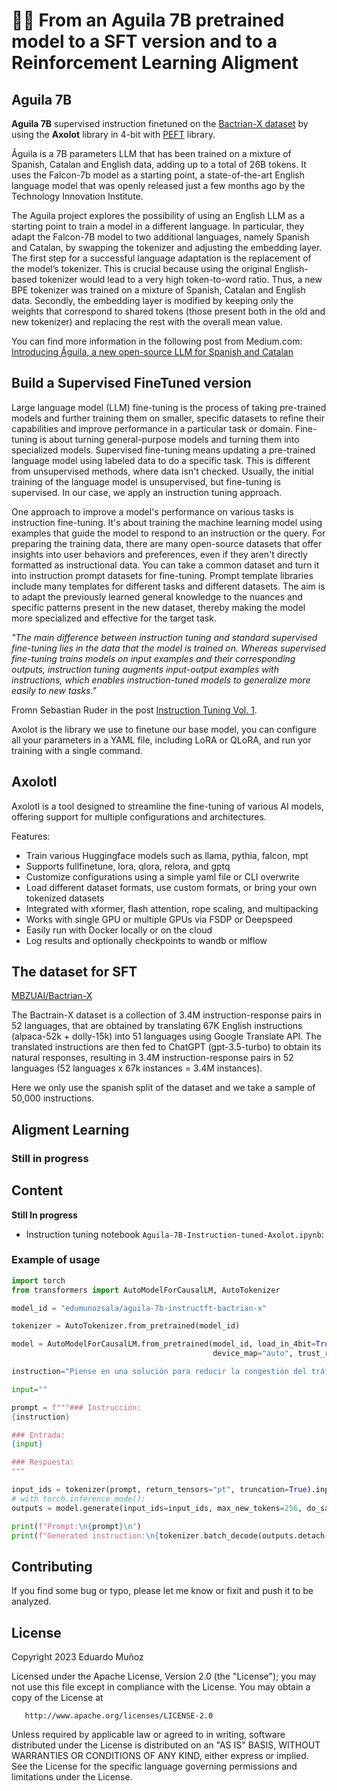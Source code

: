 # 👩‍💻 From an Aguila 7B pretrained model to a SFT version and to a Reinforcement Learning Aligment 

## Aguila 7B

**Aguila 7B** supervised instruction finetuned on the [Bactrian-X dataset](https://github.com/mbzuai-nlp/Bactrian-X) by using the **Axolot** library in 4-bit with [PEFT](https://github.com/huggingface/peft) library.

Ǎguila is a 7B parameters LLM that has been trained on a mixture of Spanish, Catalan and English data, adding up to a total of 26B tokens.
It uses the Falcon-7b model as a starting point, a state-of-the-art English language model that was openly released just a few months ago by the Technology Innovation Institute.

The Aguila project explores the possibility of using an English LLM as a starting point to train a model in a different language. In particular, they adapt the Falcon-7B model to two additional languages, namely Spanish and Catalan, by swapping the tokenizer and adjusting the embedding layer. The first step for a successful language adaptation is the replacement of the model’s tokenizer. This is crucial because using the original English-based tokenizer would lead to a very high token-to-word ratio. Thus, a new BPE tokenizer was trained on a mixture of Spanish, Catalan and English data. Secondly, the embedding layer is modified by keeping only the weights that correspond to shared tokens (those present both in the old and new tokenizer) and replacing the rest with the overall mean value.

You can find more information in the following post from Medium.com: [Introducing Ǎguila, a new open-source LLM for Spanish and Catalan](https://medium.com/@mpamies247/introducing-a%CC%8Cguila-a-new-open-source-llm-for-spanish-and-catalan-ee1ebc70bc79)


## Build a Supervised FineTuned version

Large language model (LLM) fine-tuning is the process of taking pre-trained models and further training them on smaller, specific datasets to refine their capabilities and improve performance in a particular task or domain. Fine-tuning is about turning general-purpose models and turning them into specialized models. Supervised fine-tuning means updating a pre-trained language model using labeled data to do a specific task. This is different from unsupervised methods, where data isn't checked. Usually, the initial training of the language model is unsupervised, but fine-tuning is supervised. In our case, we apply an instruction tuning approach.

One approach to improve a model's performance on various tasks is instruction fine-tuning. It's about training the machine learning model using examples that guide the model to respond to an instruction or the query. For preparing the training data, there are many open-source datasets that offer insights into user behaviors and preferences, even if they aren't directly formatted as instructional data. You can take a common dataset and turn it into instruction prompt datasets for fine-tuning. Prompt template libraries include many templates for different tasks and different datasets. The aim is to adapt the previously learned general knowledge to the nuances and specific patterns present in the new dataset, thereby making the model more specialized and effective for the target task.

*"The main difference between instruction tuning and standard supervised fine-tuning lies in the data that the model is trained on. Whereas supervised fine-tuning trains models on input examples and their corresponding outputs, instruction tuning augments input-output examples with instructions, which enables instruction-tuned models to generalize more easily to new tasks."*

Fromn Sebastian Ruder in the post [Instruction Tuning Vol. 1](https://newsletter.ruder.io/p/instruction-tuning-vol-1).

Axolot is the library we use to finetune our base model, you can configure all your parameters in a YAML file, including LoRA or QLoRA, and run yor training with a single command.

## Axolotl

Axolotl is a tool designed to streamline the fine-tuning of various AI models, offering support for multiple configurations and architectures.

Features:

- Train various Huggingface models such as llama, pythia, falcon, mpt
- Supports fullfinetune, lora, qlora, relora, and gptq
- Customize configurations using a simple yaml file or CLI overwrite
- Load different dataset formats, use custom formats, or bring your own tokenized datasets
- Integrated with xformer, flash attention, rope scaling, and multipacking
- Works with single GPU or multiple GPUs via FSDP or Deepspeed
- Easily run with Docker locally or on the cloud
- Log results and optionally checkpoints to wandb or mlflow

## The dataset for SFT

[MBZUAI/Bactrian-X](https://huggingface.co/datasets/MBZUAI/Bactrian-X)

The Bactrain-X dataset is a collection of 3.4M instruction-response pairs in 52 languages, that are obtained by translating 67K English instructions (alpaca-52k + dolly-15k) into 51 languages using Google Translate API. The translated instructions are then fed to ChatGPT (gpt-3.5-turbo) to obtain its natural responses, resulting in 3.4M instruction-response pairs in 52 languages (52 languages x 67k instances = 3.4M instances).

Here we only use the spanish split of the dataset and we take a sample of 50,000 instructions.

## Aligment Learning 

### Still in progress 

## Content
**Still In progress**

- Instruction tuning notebook `Aguila-7B-Instruction-tuned-Axolot.ipynb`: 

### Example of usage

```py
import torch
from transformers import AutoModelForCausalLM, AutoTokenizer

model_id = "edumunozsala/aguila-7b-instructft-bactrian-x"

tokenizer = AutoTokenizer.from_pretrained(model_id)

model = AutoModelForCausalLM.from_pretrained(model_id, load_in_4bit=True, torch_dtype=torch.float16, 
                                             device_map="auto", trust_remote_code=True)

instruction="Piense en una solución para reducir la congestión del tráfico."

input=""

prompt = f"""### Instrucción:
{instruction}

### Entrada:
{input}

### Respuesta:
"""

input_ids = tokenizer(prompt, return_tensors="pt", truncation=True).input_ids.cuda()
# with torch.inference_mode():
outputs = model.generate(input_ids=input_ids, max_new_tokens=256, do_sample=True, top_p=0.9,temperature=0.3)

print(f"Prompt:\n{prompt}\n")
print(f"Generated instruction:\n{tokenizer.batch_decode(outputs.detach().cpu().numpy(), skip_special_tokens=True)[0][len(prompt):]}")

```

## Contributing
If you find some bug or typo, please let me know or fixit and push it to be analyzed. 

## License

Copyright 2023 Eduardo Muñoz

   Licensed under the Apache License, Version 2.0 (the "License");
   you may not use this file except in compliance with the License.
   You may obtain a copy of the License at

       http://www.apache.org/licenses/LICENSE-2.0

   Unless required by applicable law or agreed to in writing, software
   distributed under the License is distributed on an "AS IS" BASIS,
   WITHOUT WARRANTIES OR CONDITIONS OF ANY KIND, either express or implied.
   See the License for the specific language governing permissions and
   limitations under the License.
